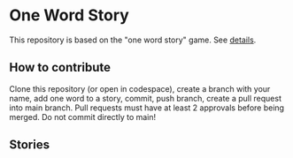 # One Word Story
This repository is based on the "one word story" game. See [details](https://www.sbimprov.com/blog/2015/01/29/game-one-word-story). 

## How to contribute
Clone this repository (or open in codespace), create a branch with your name, add one word to a story, commit, push branch, create a pull request into main branch. Pull requests must have at least 2 approvals before being merged. Do not commit directly to main!


## Stories

